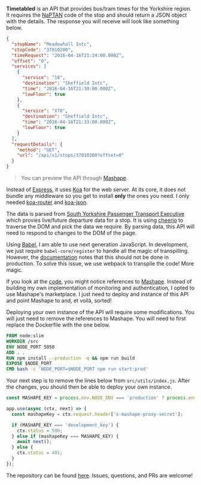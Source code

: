 **Timetabled** is an API that provides bus/tram times for the Yorkshire region. It requires the [NaPTAN](https://data.gov.uk/dataset/naptan) code of the stop and should return a JSON object with the details. The response you will receive will look like something below.

```json
{
  "stopName": "Meadowhall Intc",
  "stopCode": "37010200",
  "timeRequest": "2016-04-16T21:24:00.000Z",
  "offset": "0",
  "services": [
    {
      "service": "18",
      "destination": "Sheffield Intc",
      "time": "2016-04-16T21:30:00.000Z",
      "lowFloor": true
    },
    {
      "service": "X78",
      "destination": "Sheffield Intc",
      "time": "2016-04-16T21:33:00.000Z",
      "lowFloor": true
    }
  ],
  "requestDetails": {
    "method": "GET",
    "url": "/api/v1/stops/37010200?offset=0"
  }
}
```

> You can preview the API through [Mashape](https://market.mashape.com/rowellx68/timetabled).

Instead of [Express](https://github.com/expressjs/express/issues/2844), it uses [Koa](https://github.com/koajs/koa) for the web server. At its core, it does not bundle any middleware so you get to install **only** the ones you need. I only needed [koa-router](https://github.com/alexmingoia/koa-router) and [koa-json](https://github.com/koajs/json).

The data is parsed from [South Yorkshire Passenger Transport Executive](http://tsy.acislive.com/default.asp) which provies live/future departure data for a stop. It is using [cheerio](https://github.com/cheeriojs/cheerio) to traverse the DOM and pick the data we require. By parsing data, this API will need to respond to changes to the DOM of the page.

Using [Babel](https://babeljs.io/), I am able to use next generation JavaScript. In development, we just require `babel-core/register` to handle all the magic of transpilling. However, the [documentation](https://github.com/thejameskyle/babel-handbook/blob/master/translations/en/user-handbook.md#toc-babel-register) notes that this should not be done in production. To solve this issue, we use webpack to transpile the code! More magic.

If you look at the [code](https://github.com/rowellx68/timetabled), you might notice references to [Mashape](https://market.mashape.com/). Instead of building my own implementation of monitoring and authentication, I opted to use Mashape's marketplace. I just need to deploy and instance of this API and point Mashape to and, et voilà, sorted!

Deploying your own instance of the API will require some modifications. You will just need to remove the references to Mashape. You will need to first replace the Dockerfile with the one below.

```Dockerfile
FROM node:slim
WORKDIR /src
ENV NODE_PORT 5050
ADD . .
RUN npm install --production -q && npm run build
EXPOSE $NODE_PORT
CMD bash -c 'NODE_PORT=$NODE_PORT npm run start:prod'
```

Your next step is to remove the lines below from `src/utils/index.js`. After the changes, you should then be able to deploy your own instance.

```javascript
const MASHAPE_KEY = process.env.NODE_ENV === 'production' ? process.env.MASHAPE_KEY : 'development';

app.use(async (ctx, next) => {
  const mashapeKey = ctx.request.header['x-mashape-proxy-secret'];

  if (MASHAPE_KEY === 'development_key') {
    ctx.status = 500;
  } else if (mashapeKey === MASHAPE_KEY) {
    await next();
  } else {
    ctx.status = 401;
  }
});
```

The repository can be found [here](https://github.com/rowellx68/timetabled). Issues, questions, and PRs are welcome!